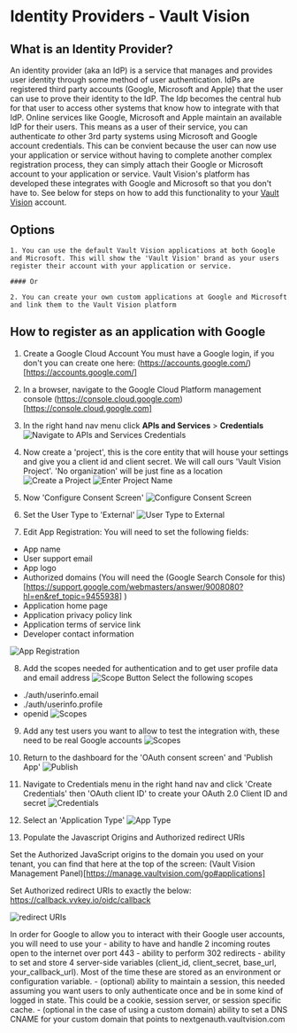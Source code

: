 Identity Providers - Vault Vision
==================

## What is an Identity Provider?

An identity provider (aka an IdP) is a service that manages and provides user identity through some method of user authentication. IdPs are registered third party accounts (Google, Microsoft and Apple) that the user can use to prove their identity to the IdP. The Idp becomes the central hub for that user to access other systems that know how to integrate with that IdP. Online services like Google, Microsoft and Apple maintain an available IdP for their users.  This means as a user of their service, you can authenticate _to_ other 3rd party systems using Microsoft and Google account credentials. This can be convient because the user can now use your application or service without having to complete another complex registration process, they can simply attach their Google or Microsoft account to your application or service. Vault Vision's platform has developed these integrates with Google and Microsoft so that you don't have to.  See below for steps on how to add this functionality to your [Vault Vision](https://vaultvision.com) account.  

## Options

	1. You can use the default Vault Vision applications at both Google and Microsoft. This will show the 'Vault Vision' brand as your users register their account with your application or service.

	#### Or

	2. You can create your own custom applications at Google and Microsoft and link them to the Vault Vision platform

## How to register as an application with Google

1. Create a Google Cloud Account
You must have a Google login, if you don't you can create one here: (https://accounts.google.com/)[https://accounts.google.com/]


2. In a browser, navigate to the Google Cloud Platform management console
(https://console.cloud.google.com)[https://console.cloud.google.com]

3. In the right hand nav menu click **APIs and Services** > **Credentials**
![Navigate to APIs and Services  Credentials](/google-ss/step1.png)

4. Now create a 'project', this is the core entity that will house your settings and give you a client id and client secret.  We will call ours 'Vault Vision Project'.  'No organization' will be just fine as a location
![Create a Project](/google-ss/step2.png)
![Enter Project Name](/google-ss/step3.png)

5. Now 'Configure Consent Screen'
![Configure Consent Screen](/google-ss/step4.png)

6. Set the User Type to 'External'
![User Type to External](/google-ss/step5.png)

7. Edit App Registration:
You will need to set the following fields:
- App name
- User support email
- App logo
- Authorized domains (You will need the (Google Search Console for this)[https://support.google.com/webmasters/answer/9008080?hl=en&ref_topic=9455938]  )
- Application home page
- Application privacy policy link
- Application terms of service link
- Developer contact information

![App Registration](/google-ss/step6.png)

8. Add the scopes needed for authentication and to get user profile data and email address
![Scope Button](/google-ss/step7.png)
Select the following scopes
- ./auth/userinfo.email
- ./auth/userinfo.profile
- openid
![Scopes](/google-ss/step8.png)

9. Add any test users you want to allow to test the integration with, these need to be real Google accounts
![Scopes](/google-ss/step9.png)

10. Return to the dashboard for the 'OAuth consent screen' and 'Publish App'
![Publish](/google-ss/step10.png)

11. Navigate to Credentials menu in the right hand nav and click 'Create Credentials' then 'OAuth client ID' to create your OAuth 2.0 Client ID and secret
![Credentials](/google-ss/step11.png)

12. Select an 'Application Type'
![App Type](/google-ss/step12.png)

13. Populate the Javascript Origins and Authorized redirect URIs

Set the Authorized JavaScript origins to the domain you used on your tenant, you can find that here at the top of the screen:
(Vault Vision Management Panel)[https://manage.vaultvision.com/go#applications]

Set Authorized redirect URIs to exactly the below:
https://callback.vvkey.io/oidc/callback

![redirect URIs](/google-ss/step13.png)


In order for Google to allow you to interact with their Google user accounts, you will need to use your 
	- ability to have and handle 2 incoming routes open to the internet over port 443
	- ability to perform 302 redirects
	- ability to set and store 4 server-side variables (client_id, client_secret, base_url, your_callback_url). Most of the time these are stored as an environment or configuration variable.
	- (optional) ability to maintain a session, this needed assuming you want users to only authenticate once and be in some kind of logged in state. This could be a cookie, session server, or session specific cache.
	- (optional in the case of using a custom domain) ability to set a DNS CNAME for your custom domain that points to nextgenauth.vaultvision.com
